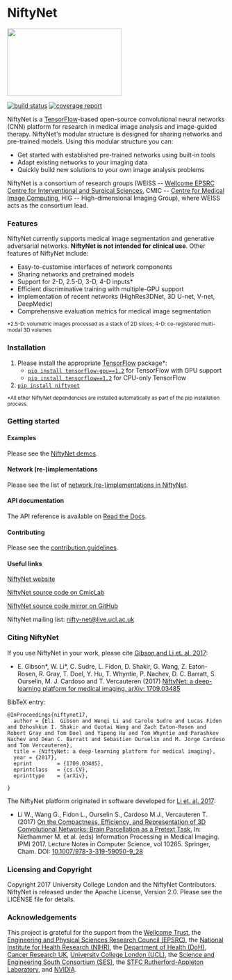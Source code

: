 # NiftyNet

<img src="https://cmiclab.cs.ucl.ac.uk/CMIC/NiftyNet/raw/master/niftynet-logo.png" width="263" height="155">

[![build status](https://cmiclab.cs.ucl.ac.uk/CMIC/NiftyNet/badges/dev/build.svg)](https://cmiclab.cs.ucl.ac.uk/CMIC/NiftyNet/commits/dev)
[![coverage report](https://cmiclab.cs.ucl.ac.uk/CMIC/NiftyNet/badges/dev/coverage.svg)](https://cmiclab.cs.ucl.ac.uk/CMIC/NiftyNet/commits/dev)

NiftyNet is a [TensorFlow][tf]-based open-source convolutional neural networks (CNN) platform for research in medical image analysis and image-guided therapy.
NiftyNet's modular structure is designed for sharing networks and pre-trained models.
Using this modular structure you can:

* Get started with established pre-trained networks using built-in tools
* Adapt existing networks to your imaging data
* Quickly build new solutions to your own image analysis problems

NiftyNet is a consortium of research groups (WEISS -- [Wellcome EPSRC Centre for Interventional and Surgical Sciences][weiss], CMIC -- [Centre for Medical Image Computing][cmic], HIG -- High-dimensional Imaging Group), where WEISS acts as the consortium lead.


### Features

NiftyNet currently supports medical image segmentation and generative adversarial networks.
**NiftyNet is not intended for clinical use**.
Other features of NiftyNet include:

* Easy-to-customise interfaces of network components
* Sharing networks and pretrained models
* Support for 2-D, 2.5-D, 3-D, 4-D inputs*
* Efficient discriminative training with multiple-GPU support
* Implementation of recent networks (HighRes3DNet, 3D U-net, V-net, DeepMedic)
* Comprehensive evaluation metrics for medical image segmentation

 <sup>*2.5-D: volumetric images processed as a stack of 2D slices;
4-D: co-registered multi-modal 3D volumes</sup>


### Installation

1. Please install the appropriate [TensorFlow][tf] package*:
   * [`pip install tensorflow-gpu==1.2`][tf-pypi-gpu] for TensorFlow with GPU support
   * [`pip install tensorflow==1.2`][tf-pypi] for CPU-only TensorFlow
1. [`pip install niftynet`](https://pypi.org/project/NiftyNet/)

 <sup>*All other NiftyNet dependencies are installed automatically as part of the pip installation process.</sup>

[tf-pypi-gpu]: https://pypi.org/project/tensorflow-gpu/
[tf-pypi]: https://pypi.org/project/tensorflow/


### Getting started

#### Examples

Please see the [NiftyNet demos][demos].

[demos]: ./demos

#### Network (re-)implementations

Please see the list of [network (re-)implementations in NiftyNet][network-impl].

[network-impl]: ./niftynet/network

#### API documentation

The API reference is available on [Read the Docs][rtd-niftynet].

[rtd-niftynet]: http://niftynet.rtfd.io/

#### Contributing

Please see the [contribution guidelines](./CONTRIBUTING.md).

#### Useful links

[NiftyNet website][niftynet-io]

[NiftyNet source code on CmicLab][niftynet-cmiclab]

[NiftyNet source code mirror on GitHub][niftynet-github]

NiftyNet mailing list: [nifty-net@live.ucl.ac.uk][ml-niftynet]

[niftynet-io]: http://niftynet.io/
[niftynet-cmiclab]: https://cmiclab.cs.ucl.ac.uk/CMIC/NiftyNet
[niftynet-github]: https://github.com/NifTK/NiftyNet
[ml-niftynet]: mailto:nifty-net@live.ucl.ac.uk


### Citing NiftyNet

If you use NiftyNet in your work, please cite [Gibson and Li et. al. 2017][preprint]:

* E. Gibson\*, W. Li\*, C. Sudre, L. Fidon, D. Shakir, G. Wang, Z. Eaton-Rosen, R. Gray, T. Doel, Y. Hu, T. Whyntie, P. Nachev, D. C. Barratt, S. Ourselin, M. J. Cardoso and T. Vercauteren (2017)
[NiftyNet: a deep-learning platform for medical imaging. arXiv: 1709.03485][preprint]


BibTeX entry:

```
@InProceedings{niftynet17,
  author = {Eli  Gibson and Wenqi Li and Carole Sudre and Lucas Fidon and Dzhoshkun I. Shakir and Guotai Wang and Zach Eaton-Rosen and Robert Gray and Tom Doel and Yipeng Hu and Tom Whyntie and Parashkev Nachev and Dean C. Barratt and Sebastien Ourselin and M. Jorge Cardoso and Tom Vercauteren},
  title = {NiftyNet: a deep-learning platform for medical imaging},
  year = {2017},
  eprint        = {1709.03485},
  eprintclass   = {cs.CV},
  eprinttype    = {arXiv},

}
```
The NiftyNet platform originated in software developed for [Li et. al. 2017][ipmi2017]:

* Li W., Wang G., Fidon L., Ourselin S., Cardoso M.J., Vercauteren T. (2017)
[On the Compactness, Efficiency, and Representation of 3D Convolutional Networks: Brain Parcellation as a Pretext Task.][ipmi2017]
In: Niethammer M. et al. (eds) Information Processing in Medical Imaging. IPMI 2017.
Lecture Notes in Computer Science, vol 10265. Springer, Cham.
DOI: [10.1007/978-3-319-59050-9_28][ipmi2017]


[ipmi2017]: http://doi.org/10.1007/978-3-319-59050-9_28
[preprint]: http://arxiv.org/abs/1709.03485


### Licensing and Copyright

Copyright 2017 University College London and the NiftyNet Contributors.
NiftyNet is released under the Apache License, Version 2.0. Please see the LICENSE file for details.

### Acknowledgements

This project is grateful for the support from the [Wellcome Trust][wt], the [Engineering and Physical Sciences Research Council (EPSRC)][epsrc], the [National Institute for Health Research (NIHR)][nihr], the [Department of Health (DoH)][doh], [Cancer Research UK][cruk], [University College London (UCL)][ucl], the [Science and Engineering South Consortium (SES)][ses], the [STFC Rutherford-Appleton Laboratory][ral], and [NVIDIA][nvidia].

[cmic]: http://cmic.cs.ucl.ac.uk
[ucl]: http://www.ucl.ac.uk
[cruk]: https://www.cancerresearchuk.org
[tf]: https://www.tensorflow.org/
[weiss]: http://www.ucl.ac.uk/weiss
[wt]: https://wellcome.ac.uk/
[epsrc]: https://www.epsrc.ac.uk/
[nihr]: https://www.nihr.ac.uk/
[doh]: https://www.gov.uk/government/organisations/department-of-health
[ses]: https://www.ses.ac.uk/
[ral]: http://www.stfc.ac.uk/about-us/where-we-work/rutherford-appleton-laboratory/
[nvidia]: http://www.nvidia.com

